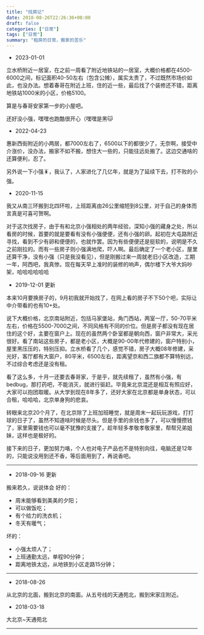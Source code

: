 ```yaml
---
title: "找房记"
date: 2018-08-26T22:26:36+08:00
draft: false
categories: ["日常"]
tags: ["日常"]
summary: "租房的日常，搬家的苦乐"
---
```


- 2023-01-01

立水桥附近一居室，在之前一周看了附近地铁站的一居室，大概价格都在4500-6000之间，标记面积40-50左右（包含公摊），属实太贵了，不过既然市场价如此，也没办法。想着春哥在附近上班，住的近一些，最后找了个装修还不错，距离地铁站1000米的小区，价格5100。

算是与春哥安家第一步的小屋吧。

还好没小强，嘿嘿也跑酷很开心（嘿嘿是黑🐱

- 2022-04-23

惠新西街附近的小两居，都7000左右了，6500以下的都很少了，无奈啊，接受中介涨价，没办法，搬家不如不搬，想住大一些的，只能往远处搬了。这边交通啥的还算便利，忍了。

另外说一下小强🪳，我认了，人家进化了几亿年，就是为了延续下去，打不败的小强。

- 2020-11-15

我又从南三环搬到北四环啦，上班距离由26公里缩短到8公里，对于自己的身体而言真是可喜可贺啊。

对于这次找房子，由于有和北京小强相处的两年经验，深知小强的藏身之处，所以看房的时候，首要的就是要看有没有小强便便，还有小强的卵。起初在大屯路附近寻找，看到不少有卵和便便的，也就作罢。因为有些便便还是挺软的，说明是不久之前刚拉的。而有一些房子则小强满地爬，吓人啊。最后确定了一个老小区，屋里还算干净，没有小强（只是我没看见），但是刚搬过来一周就老旧小区改造，工期一年，阿西吧，我真惨。现在每天早上准时的装修的响声，偶尔楼下大爷大妈吵架，哈哈哈哈哈哈

- 2019-12-01 更新
  
本来10月要换房子的，9月初我就开始找了，在网上看的房子不下50个吧，实际让中介带看的也有10+处。

说下大概价格，北京南站附近，包括马家堡站，角门西站，两室一厅，50-70平米左右，价格在5500-7000之间，不同风格有不同的价位。但是房子都没有现在居住的这个好，主要在窗户上。现在的虽然两个卧室都是朝向西，窗户非常大，采光很好。看了南站这些房子，都是老小区，大概是90-00年代修建的，窗户特别小，屋里黑压压的，特别压抑。立水桥看了几个，感觉不错，房子大概08年修建，采光好，客厅都有大窗户，80平米，6500左右，距离望京和西二旗都不算特别远，不过综合考虑还是没有租。

看了这么多，十月一还要去春哥家，于是乎，就先续租了，虽然有小强，有bedbug，那打药吧，不能消灭，就进行驱赶。毕竟来北京混还是相互有照应好，大家可以抱团取暖。从大学到现在8年多了，还好大家在北京都是单身状态，可以合租，哈哈哈，北京单身狗的悲哀。

转眼来北京20个月了，在北京除了上班加班睡觉，就是周末一起玩玩游戏，打打球的日子了，虽然不知道啥时候是尽头。但是手里的余钱也多了，可以慢慢攒钱了，家里需要钱也可以毫不犹豫的支援了。趁年轻多孝敬孝敬家里，帮帮兄弟姐妹，这样也是极好的。

接下来的日子，更加努力咯，个人也对电子产品也不是特别向往，电脑还是12年的，只能说没用到还不香，等后面用到了，再说香吧。

---

- 2018-09-16 更新

搬来若久，说说体会
好的：

- 周末能够看到美美的夕阳；
- 可以做饭吃；
- 有个给力的洗衣机；
- 冬天有暖气；

坏的：

- 小强太烦人了；
- 上班通勤太远，单程90分钟；
- 距离地铁太远，从地铁到小区走路15分钟；

---

- 2018-08-26

从北京的北面，搬到北京的南面。从五号线的天通苑北，搬到宋家庄附近。

- 2018-03-18

大北京~天通苑北

---